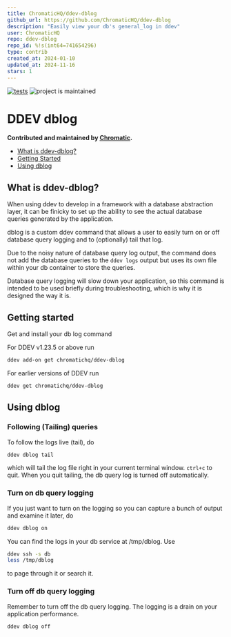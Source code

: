 ```yaml
---
title: ChromaticHQ/ddev-dblog
github_url: https://github.com/ChromaticHQ/ddev-dblog
description: "Easily view your db's general_log in ddev"
user: ChromaticHQ
repo: ddev-dblog
repo_id: %!s(int64=741654296)
type: contrib
created_at: 2024-01-10
updated_at: 2024-11-16
stars: 1
---
```


[![tests](https://github.com/ChromaticHQ/ddev-dblog/actions/workflows/tests.yml/badge.svg)](https://github.com/ddev/ddev-dblog/actions/workflows/tests.yml) ![project is maintained](https://img.shields.io/maintenance/yes/2024.svg)

# DDEV dblog <!-- omit in toc -->
**Contributed and maintained by [Chromatic](https://www.chromatichq.com).**

* [What is ddev-dblog?](#what-is-ddev-dblog)
* [Getting Started](#getting-started)
* [Using dblog](#using-dblog)


## What is ddev-dblog?

When using ddev to develop in a framework with a database abstraction layer, it can be finicky to set up the ability to see the actual database queries generated by the application.

dblog is a custom ddev command that allows a user to easily turn on or off database query logging and to (optionally) tail that log.

Due to the noisy nature of database query log output, the command does not add the database queries to the `ddev logs` output but uses its own file within your db container to store the queries.

Database query logging will slow down your application, so this command is intended to be used briefly during troubleshooting, which is why it is designed the way it is.

## Getting started
Get and install your db log command

For DDEV v1.23.5 or above run

```sh
ddev add-on get chromatichq/ddev-dblog
```

For earlier versions of DDEV run

```sh
ddev get chromatichq/ddev-dblog
```

## Using dblog

### Following (Tailing) queries

To follow the logs live (tail), do

```sh
ddev dblog tail
```

which will tail the log file right in your current terminal window. `ctrl+c` to quit. When you quit tailing, the db query log is turned off automatically.

### Turn on db query logging
If you just want to turn on the logging so you can capture a bunch of output and examine it later, do

```sh
ddev dblog on
```

You can find the logs in your db service at /tmp/dblog. Use

```sh
ddev ssh -s db
less /tmp/dblog
```

to page through it or search it.

### Turn off db query logging
Remember to turn off the db query logging. The logging is a drain on your application performance.

```sh
ddev dblog off
```
